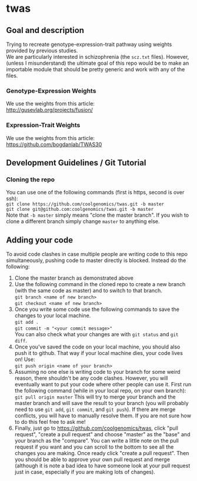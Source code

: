 # twas
## Goal and description
Trying to recreate genotype-expression-trait pathway using weights provided by
previous studies.  
We are particularly interested in schizophrenia (the ``scz.txt`` files). However,
(unless I misunderstand) the ultimate goal of this repo would be to make an 
importable module that should be pretty generic and work with any of the files.

### Genotype-Expression Weights
We use the weights from this article:  
http://gusevlab.org/projects/fusion/

### Expression-Trait Weights
We use the weights from this article:  
https://github.com/bogdanlab/TWAS30

## Development Guidelines / Git Tutorial
### Cloning the repo
You can use one of the following commands (first is https, second is over ssh):  
``git clone https://github.com/coolgenomics/twas.git -b master``  
``git clone git@github.com:coolgenomics/twas.git -b master``  
Note that ``-b master`` simply means "clone the master branch". If you wish to
clone a different branch simply change ``master`` to anything else.

## Adding your code
To avoid code clashes in case multiple people are writing code to this repo
simultaneously, pushing code to master directly is blocked. Instead do the following:
1. Clone the master branch as demonstrated above
2. Use the following command in the cloned repo to create a new branch (with the
  same code as master) and to switch to that branch.  
  ``git branch <name of new branch>``  
  ``git checkout <name of new branch>``
3. Once you write some code use the following commands to save the changes to your
  local machine.  
  ``git add .``  
  ``git commit -m "<your commit message>"``  
  You can also check what your changes are with ``git status`` and ``git diff``.
4. Once you've saved the code on your local machine, you should also push it to github.
  That way if your local machine dies, your code lives on! Use:  
  ``git push origin <name of your branch>``  
5. Assuming no one else is writing code to your branch for some weird reason, 
  there shouldn't be any code clashes. However, you will eventually want to put your
  code where other people can use it. First run the following command (while in your
  local repo, on your own branch):
  ``git pull origin master``
  This will try to merge your branch and the master branch and will save the result to
  your branch (you will probably need to use ``git add``, ``git commit``, and ``git
  push``). If there are merge conflicts, you will have to manually resolve them.
  If you are not sure how to do this feel free to ask me!
6. Finally, just go to https://github.com/coolgenomics/twas, click "pull request", "create
  a pull request" and choose "master" as the "base" and your branch as the "compare".
  You can write a little note on the pull request if you want and you can scroll to
  the bottom to see all the changes you are making. Once ready click "create a pull request".
  Then you should be able to approve your own pull request and merge (although it is note
  a bad idea to have someone look at your pull request just in case, especially if you
  are making lots of changes).
  
